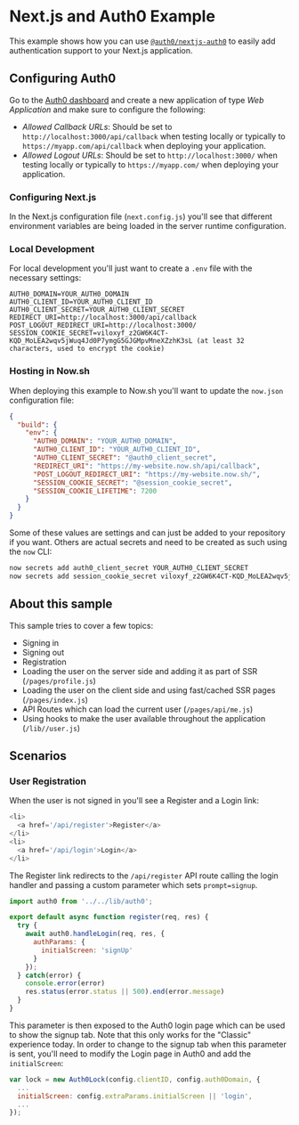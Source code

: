 # Next.js and Auth0 Example

This example shows how you can use [`@auth0/nextjs-auth0`](https://github.com/auth0/nextjs-auth0) to easily add authentication support to your Next.js application.

## Configuring Auth0

Go to the [Auth0 dashboard](https://manage.auth0.com/) and create a new application of type *Web Application* and make sure to configure the following:

 - *Allowed Callback URLs*: Should be set to `http://localhost:3000/api/callback` when testing locally or typically to `https://myapp.com/api/callback` when deploying your application.
 - *Allowed Logout URLs*: Should be set to `http://localhost:3000/` when testing locally or typically to `https://myapp.com/` when deploying your application.

### Configuring Next.js

In the Next.js configuration file (`next.config.js`) you'll see that different environment variables are being loaded in the server runtime configuration. 

### Local Development

For local development you'll just want to create a `.env` file with the necessary settings:

```
AUTH0_DOMAIN=YOUR_AUTH0_DOMAIN
AUTH0_CLIENT_ID=YOUR_AUTH0_CLIENT_ID
AUTH0_CLIENT_SECRET=YOUR_AUTH0_CLIENT_SECRET
REDIRECT_URI=http://localhost:3000/api/callback
POST_LOGOUT_REDIRECT_URI=http://localhost:3000/
SESSION_COOKIE_SECRET=viloxyf_z2GW6K4CT-KQD_MoLEA2wqv5jWuq4Jd0P7ymgG5GJGMpvMneXZzhK3sL (at least 32 characters, used to encrypt the cookie)
```

### Hosting in Now.sh

When deploying this example to Now.sh you'll want to update the `now.json` configuration file:

```json
{
  "build": {
    "env": {
      "AUTH0_DOMAIN": "YOUR_AUTH0_DOMAIN",
      "AUTH0_CLIENT_ID": "YOUR_AUTH0_CLIENT_ID",
      "AUTH0_CLIENT_SECRET": "@auth0_client_secret",
      "REDIRECT_URI": "https://my-website.now.sh/api/callback",
      "POST_LOGOUT_REDIRECT_URI": "https://my-website.now.sh/",
      "SESSION_COOKIE_SECRET": "@session_cookie_secret",
      "SESSION_COOKIE_LIFETIME": 7200
    }
  }
}
```

Some of these values are settings and can just be added to your repository if you want. Others are actual secrets and need to be created as such using the `now` CLI:

```bash
now secrets add auth0_client_secret YOUR_AUTH0_CLIENT_SECRET
now secrets add session_cookie_secret viloxyf_z2GW6K4CT-KQD_MoLEA2wqv5jWuq4Jd0P7ymgG5GJGMpvMneXZzhK3sL
```

## About this sample

This sample tries to cover a few topics:

 - Signing in
 - Signing out
 - Registration
 - Loading the user on the server side and adding it as part of SSR (`/pages/profile.js`)
 - Loading the user on the client side and using fast/cached SSR pages (`/pages/index.js`)
 - API Routes which can load the current user (`/pages/api/me.js`)
 - Using hooks to make the user available throughout the application (`/lib//user.js`)

## Scenarios

### User Registration

When the user is not signed in you'll see a Register and a Login link:

```js
<li>
  <a href='/api/register'>Register</a>
</li>
<li>
  <a href='/api/login'>Login</a>
</li>
```

The Register link redirects to the `/api/register` API route calling the login handler and passing a custom parameter which sets `prompt=signup`.

```js
import auth0 from '../../lib/auth0';

export default async function register(req, res) {
  try {
    await auth0.handleLogin(req, res, {
      authParams: {
        initialScreen: 'signUp'
      }
    });
  } catch(error) {
    console.error(error)
    res.status(error.status || 500).end(error.message)
  }
}
```

This parameter is then exposed to the Auth0 login page which can be used to show the signup tab. Note that this only works for the "Classic" experience today. In order to change to the signup tab when this parameter is sent, you'll need to modify the Login page in Auth0 and add the `initialScreen`:

```js
var lock = new Auth0Lock(config.clientID, config.auth0Domain, {
  ...
  initialScreen: config.extraParams.initialScreen || 'login',
  ...
});
```
